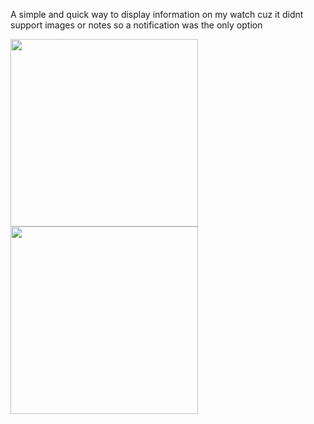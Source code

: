 A simple and quick way to display information on my watch cuz it didnt support images or notes so a notification was the only option

<image src="https://github.com/user-attachments/assets/2d939a41-ca02-4bb6-a3e2-5ea80499def8" width="300px" />
<image src="https://github.com/user-attachments/assets/1e93aa7a-9887-420f-91b9-237337abc69d" width="300px"/>
